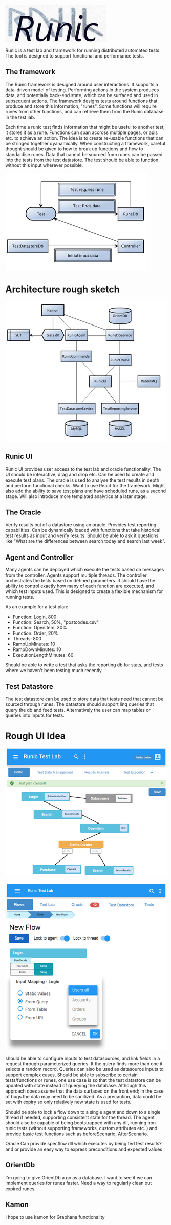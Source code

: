 ![Runic](images/runic_logo_1.png)

Runic is a test lab and framework for running distributed automated tests. The tool is designed to support functional and performance tests.

## The framework
The Runic framework is designed around user interactions. It supports a data-driven model of testing. 
Performing actions in the system produces data, and potentially back-end state, which can be surfaced and used in subsequent actions.
The framework designs tests around functions that produce and store this information, "runes". Some functions will require runes from other functions, and can retrieve them from the Runic database in the test lab.

Each time a runic test finds information that might be useful to another test, it stores it as a rune.
Functions can span accross multiple pages, or apis etc. to achieve an action. The idea is to create re-usable functions that can be stringed together dyanamically.
When constructing a framework, careful thought should be given to how to break up functions and how to standardise runes.
Data that cannot be sourced from runes can be passed into the tests from the test datastore. The test should be able to function without this input wherever possible.

![Basic flow](images/basic_flow.png)

# Architecture rough sketch
![Architecture draft](images/draft.png)

## Runic UI
Runic UI provides user access to the test lab and oracle functionality. The UI should be interactive, drag and drop etc. Can be used to create and execute test plans. The oracle is used to analyse the test results in depth and perform functional checks. 
Want to use React for the framework.
Might also add the ability to save test plans and have scheduled runs, as a second stage. Will also introduce more templated analytics at a later stage.

## The Oracle
Verify results out of a datastore using an oracle. Provides test reporting capabilities.
Can be dynamically loaded with functions that take historical test results as input and verify results.
Should be able to ask it questions like "What are the differences between search today and search last week".

## Agent and Controller
Many agents can be deployed which execute the tests based on messages from the controller. Agents support multiple threads.
The controller orchestrates the tests based on defined parameters. It should have the ability to control exactly how many of each function are executed, and which test inputs used. This is designed to create a flexible mechanism for running tests.

As an example for a test plan:

 * Function: Login, 800
 * Function: Search, 50%, "postcodes.csv"
 * Function: OpenItem, 30%
 * Function: Order, 20%
  *  Threads: 800
  *  RampUpMinutes: 10
  *  RampDownMinutes: 10
  *  ExecutionLengthMinutes: 60

Should be able to write a test that asks the reporting db for stats, and tests where we haven't been testing much recently.

## Test Datastore
The test datastore can be used to store data that tests need that cannot be sourced through runes.
The datastore should support linq queries that query the db and feed tests.
Alternatively the user can map tables or queries into inputs for tests.

# Rough UI Idea
![Draft UI](images/draftui.png)

![Draft UI 2](images/draft2.png)

should be able to configure inputs to test datasources, and link fields in a request through parameterized queries. If the query finds more than one it selects a random record.
Queries can also be used as datasource inputs to support complex cases.
Should be able to subscribe to certain tests/functions or runes, one use case is so that the test datastore can be updated with state instead of querying the database.
Although this approach does assume that the data surfaced on the front end; in the case of bugs the data may need to be sanitized. As a precaution, data could be set with expiry so only relatively new state is used for tests.

Should be able to lock a flow down to a single agent and down to a single thread if needed, supporting consistent state for the thread.
The agent should also be capable of being bootstrapped with any dll, running non-runic tests (without supporting frameworks, custom attributes etc. ) and provide basic test functions such as beforeScenario, AfterScenario.

Oracle
Can provide specflow dll which executes by being fed test results?
and or provide an easy way to express preconditions and expected values

## OrientDb
I'm going to give OrientDb a go as a database. I want to see if we can implement queries for runes faster.
Need a way to regularly clean out expired runes.

## Kamon
I hope to use kamon for Graphana functionality
